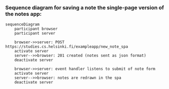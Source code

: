 ### Sequence diagram for saving a note the single-page version of the notes app:

```mermaid
sequenceDiagram
    participant browser
    participant server

    browser->>server: POST https://studies.cs.helsinki.fi/exampleapp/new_note_spa
    activate server
    server-->>browser: 201 created (notes sent as json format)
    deactivate server

    browser->>server: event handler listens to submit of note form
    activate server
    server-->>browser: notes are redrawn in the spa
    deactivate server

```

